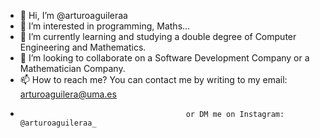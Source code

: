 - 👋 Hi, I’m @arturoaguileraa
- 👀 I’m interested in programming, Maths...
- 🌱 I’m currently learning and studying a double degree of Computer Engineering and Mathematics.
- 💞️ I’m looking to collaborate on a Software Development Company or a Mathematician Company. 
- 📫 How to reach me? You can contact me by writing to my email: arturoaguilera@uma.es 
-                                          or DM me on Instagram: @arturoaguileraa_

<!---
arturoaguileraa/arturoaguileraa is a ✨ special ✨ repository because its `README.md` (this file) appears on your GitHub profile.
You can click the Preview link to take a look at your changes.
--->

